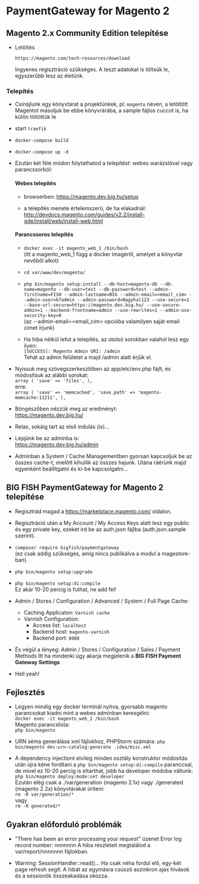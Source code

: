 # PaymentGateway for Magento 2

## Magento 2.x Community Edition telepítése

* Letöltés

    `https://magento.com/tech-resources/download`
    
    Ingyenes regisztráció szükséges. A teszt adatokat is töltsük le, egyszerűbb lesz az életünk.
    
### Telepítés

- Csinájlunk egy könyvtárat a projektünkek, pl: `magento` néven, a letöltött Magentot másoljuk be ebbe könyvrárába, a sample fájlos cuccot is, ha külön töltöttük le

- start `traefik`

- `docker-compose build`

- `docker-compose up -d`

- Ezután két féle módon folytathatod a telepítést: webes warázslóval vagy parancssorból:

    #### Webes telepítés
    
    - browserben: https://magento.dev.big.hu/setup
    
    - a telepítés menete értelemszerű, de ha elakadnál: http://devdocs.magento.com/guides/v2.2/install-gde/install/web/install-web.html
            
    #### Parancssoros telepítés
        
    - `docker exec -it magento_web_1 /bin/bash` <br>(itt a magento_web_1 függ a docker imagéről, amelyet a könyvtár nevőből alkot)
    
    - `cd var/www/dev/magento/`
    
    - `php bin/magento setup:install --db-host=magento-db --db-name=magento --db-user=test --db-password=test --admin-firstname=FISH --admin-lastname=BIG --admin-email=<email_cim> --admin-user=bfadmin --admin-password=Nagyhal123 --use-secure=1 --base-url-secure=https://magento.dev.big.hu/ --use-secure-admin=1 --backend-frontname=admin --use-rewrites=1 --admin-use-security-key=0`<br>
    (az --admin-email=\<email_cim\> opcióba valamilyen saját email címet írjunk)
    
    - Ha hiba nélkül lefut a telepítés, az utolsó sorokban valahol lesz egy ilyen:<br>
    `[SUCCESS]: Magento Admin URI: /admin`<br>
    Tehát az admin felületet a majd /admin alatt érjük el.

- Nyissuk meg szövegszerkesztőben az app/etc/env.php fájlt, és módosítsuk az alábbi sorokat:<br>
`array (
    'save' => 'files',
  ),`
<br>erre:<br>
`array (
    'save' => 'memcached',
    'save_path' => 'magento-memcache:11211',
  ),`

- Böngészőben nézzük meg az eredményt: <br>
  https://magento.dev.big.hu/

- Relax, sokáig tart az első indulás (is)...

- Lépjünk be az adminba is: <br>
  https://magento.dev.big.hu/admin

- Adminban a System / Cache Managementben gyorsan kapcsoljuk be az összes cache-t, mielőtt kihullik az összes hajunk. Utána ráérünk majd egyenként beállítgatni és ki-be kapcsolgatni...            
    
## BIG FISH PaymentGateway for Magento 2 telepítése

- Regisztrád magad a https://marketplace.magento.com/ oldalon.

- Regisztráció után a My Account / My Access Keys alatt lesz egy public és egy private key, ezeket írd be az auth.json fájlba (auth.json.sample szerint).

- `composer require bigfish/paymentgateway`<br>
(ez csak addig szükséges, amíg nincs publikálva a modul a magestore-ban)

- `php bin/magento setup:upgrade`

- `php bin/magento setup:di:compile`<br>
Ez akár 10-20 percig is futhat, ne add fel!

- Admin / Stores / Configuration / Advanced / System / Full Page Cache:
    - Caching Applicaton: `Varnish cache`
    - Varnish Configuration:
        - Access list: `localhost`
        - Backend host: `magento-varnish`
        - Backend port: `8080`

- És végül a lényeg: Admin / Stores / Configuration / Sales / Payment Methods
Itt ha mindenki úgy akarja megjelenik a **BIG FISH Payment Gateway Settings**

- Hell yeah!

## Fejlesztés

- Legyen mindig egy docker terminál nyitva, gyorsabb magento parancsokat kiadni mint a webes adminban keresgélni:<br>
`docker exec -it magento_web_1 /bin/bash`<br>
Magento parancslista:<br>
`php bin/magento`

- URN séma generálása xml fájlokhoz, PHPStorm számára:
`php bin/magento dev:urn-catalog:generate .idea/misc.xml`

- A dependency injectiont elvileg minden osztály konstruktor módosítás után újra kéne fordítani a `php bin/magento setup:di:compile` paranccsal,
de mivel ez 10-20 percig is eltarthat, jobb ha developer módoba váltunk:<br>
`php bin/magento deploy:mode:set developer`<br>
Ezután elég csak a ./var/generation (magento 2.1x) vagy ./generated (magento 2.2x) könyvtárakat üríteni:<br>
`rm -R var/generation/*`<br>
vagy<br>
`rm -R generated/*`
   

## Gyakran előforduló problémák

- "There has been an error processing your request" üzenet
Error log record number: nnnnnnn
A hiba részleteit megtalálod a var/report/nnnnnnn fájlokban.

- Warning: SessionHandler::read()...
Ha csak néha fordul elő, egy-két page refresh segít. A hibát az egymásra csúszó aszinkron ajax hívások és a sessionök összeakadása okozza.

